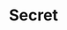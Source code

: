 ---
layout: category
id: secret
permalink: /secret/
title: Secret
nav: true
nav-order: 2
intro: Looking for somewhere a little off-the-beaten-path? Here’s our selection of secret romantic hideaways...

banner:
  title: For secret romance...
  attribution: >
    <a href="#photo-link">Photo</a> by username / <a rel="nofollow" href="https://creativecommons.org/licenses/by/2.0/">CC BY</a>

feature:
  id: aschaffenburg
  title: Aschaffenburg
  description: A town of parks and palaces, cobbled streets and colour, Aschaffenburg is a little-known riverside gem. Its iconic landmark is the vast, German-Renaissance palace, which dominates the shoreline and hints at the lavish architecture that makes the town so picturesque. The old town is a mix of narrow cobbled lanes and pastel timber-frame buildings, with Bavarian charm in abundance. Sink into Bierkellers for frothy Pilsner and hearty eats, hop between art galleries and take romantic strolls through landscaped riverside parks. Aschaffenburg is a pretty and peaceful place perfect for spoiling your loved one.
  airport: AIRPORT NAME
  image-attribution: >
    <a href="#photo-link">Photo</a> by username / <a rel="nofollow" href="https://creativecommons.org/licenses/by/2.0/">CC BY</a>
  topics:
    - id: parks-palaces
      title: Parks & Palaces
      description: Aschaffenburg is home to a wonderful collection of landscaped gardens. These picture-perfect greenspaces are typically crowned by a lavish palace. Park Schönbusch, cut in the English style, is awash with neo-classical touches; bridges, temples and more hide amongst the trees, topped by the eponymous palace. From here, the view extends far across the river to Johannisburg Palace. The riverside park that stretches from Johannisburg is equally pretty. Follow the trails to discover the breakfast temple and Pompeiianum, with views across the Main accompanying your strolls. Finally, Schöntal Park shelters the romantic ruins of an old church and a truly remarkable magnolia grove, with your final stop at the old orangery promising beer-garden respite.
      image-attribution: >
        <a href="#photo-link">Photo</a> by username / <a rel="nofollow" href="https://creativecommons.org/licenses/by/2.0/">CC BY</a>
    - id: art
      title: Art
      description: A town that exudes wealth and glamour like Aschaffenburg deserves a collection of fine art. The town was home to German Renaissance artist Matthias Grünewald and famous Expressionist Ernst Ludwig Kirchner. Along with their works you can also discover considerable collections of Lucas Cranach the Elder’s Reformation-era paintings and a Christian Schad collection (the highly influential New Objectivity artist) that is the largest in the world. Indulge your visual senses in the beauty of these works across a network of incredible museums and galleries – Stiftsmuseum, Jesuit Church, Kirchnerhaus Museum Aschaffenburg and many more.
      image-attribution: >
        <a href="#photo-link">Photo</a> by username / <a rel="nofollow" href="https://creativecommons.org/licenses/by/2.0/">CC BY</a>
    - id: food
      title: Food
      description: Eat like a Franconian. Sink into a cosy Wirtshaus and get gemütlich, as a platter of Bavarian favourites fills the table. An off-the-beaten-path destination like Aschaffenburg is perfect for getting traditional with locals, without the touristy fanfare that, for example, Munich’s Gasthäuse can be guilty of. Don’t miss the legendary Schlappeseppel brewhouse for your hearty fix of local fixtures, and when the traditional gets too much, opt for a more modern destination like pier18. With the highest concentration of watering holes in the whole of Bavaria (no mean feat), drink your way across town sampling delicious frothy pilsners and famed Franconian wines.
      image-attribution: >
        <a href="#photo-link">Photo</a> by username / <a rel="nofollow" href="https://creativecommons.org/licenses/by/2.0/">CC BY</a>

destinations:
  - id: quedlinburg
    title: Quedlinburg
    description: Oooft... Quedlinburg is just one of those places that makes you gasp. Chocolate-box, picture-perfect Quedlinburg, with its rows of cobbled streets and fairytale timber-frame and pastel-coloured homes; a veritable idyll perfect for a romantic sojourn. The weekend crowd have had their prayers met with delectable dining and homely bars and a clutch of sights to see. UNESCO-protected Quedlinburg, one of the best-preserved medieval towns in Europe, is a true delight.
    airport: AIRPORT NAME
    image-attribution: >
      <a href="#photo-link">Photo</a> by username / <a rel="nofollow" href="https://creativecommons.org/licenses/by/2.0/">CC BY</a>
  - id: rugen
    title: Rügen
    description: Germany’s largest island – yep, Germany has islands – is a little-known outdoor escape that savvy Hamburgers and other weekend escapers in Germany’s north take full advantage of. Art Nouveau sea resorts and long, powder-sand beaches are a surprising change of pace for a Germany getaway; couple that with ancient UNESCO-protected forests, trundling steam train rides and tiny fishing hamlets to explore, Rügen is set for a romantic coastal escape.
    airport: AIRPORT NAME
    image-attribution: >
      <a href="#photo-link">Photo</a> by username / <a rel="nofollow" href="https://creativecommons.org/licenses/by/2.0/">CC BY</a>
  - id: erfurt
    title: Erfurt
    description: Towering Gothic spires mark the skyline of Erfurt. A proud city with a long history, explore a medieval heart where colourful timber buildings add classic German romance to your twilight strolls. The architectural highlight has to be the Merchant’s Bridge, a lengthy proposition lined on each side by those same half-timbered houses, now sporting shops filled with trinkets and handmade goods. As the sun sinks, head for a host of cafes and restaurants for unforgettable evenings with surprising contemporary touches.
    airport: AIRPORT NAME
    image-attribution: >
      <a href="#photo-link">Photo</a> by username / <a rel="nofollow" href="https://creativecommons.org/licenses/by/2.0/">CC BY</a>
  - id: saarburg
    title: Saarburg
    description: Hidden in the verdant hills of Rhineland-Palatinate in an area of vineyards and cellar-door tastings, Saarburg is spectacular, peculiar, and irresistibly beautiful. On the banks of the Saar river, the town rises steeply, dissected by the small Leukbach river. Saarburg takes full advantage of this; al fresco dining and drinking lines both sides of the narrow river, before a long waterfall interrupts the scene. Viewpoints and a small bridge make the best of the scene, one that is imbued with a drama and beauty totally unique to this quaint German town.
    airport: AIRPORT NAME
    image-attribution: >
      <a href="#photo-link">Photo</a> by username / <a rel="nofollow" href="https://creativecommons.org/licenses/by/2.0/">CC BY</a>
---